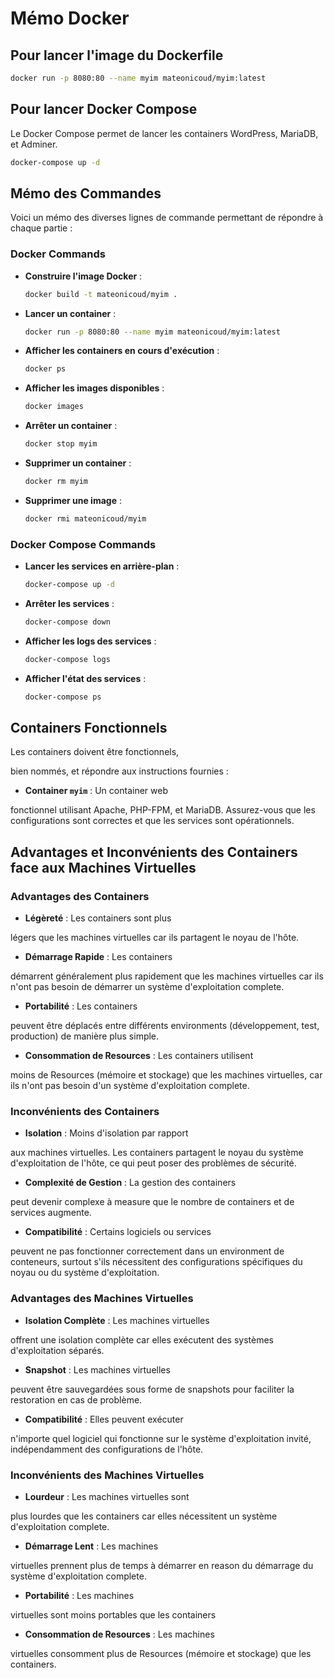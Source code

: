 # Mémo Docker

## Pour lancer l'image du Dockerfile

```bash
docker run -p 8080:80 --name myim mateonicoud/myim:latest
```

## Pour lancer Docker Compose

Le Docker Compose permet de lancer les 
containers WordPress, MariaDB, et Adminer.

```bash
docker-compose up -d
```

## Mémo des Commandes

Voici un mémo des diverses lignes de commande 
permettant de répondre à chaque partie :

### Docker Commands

- **Construire l'image Docker** :

  ```bash
  docker build -t mateonicoud/myim .
  ```

- **Lancer un container** :

  ```bash
  docker run -p 8080:80 --name myim mateonicoud/myim:latest
  ```

- **Afficher les containers en cours d'exécution** :

  ```bash
  docker ps
  ```

- **Afficher les images disponibles** :

  ```bash
  docker images
  ```

- **Arrêter un container** :

  ```bash
  docker stop myim
  ```

- **Supprimer un container** :

  ```bash
  docker rm myim
  ```

- **Supprimer une image** :

  ```bash
  docker rmi mateonicoud/myim
  ```

### Docker Compose Commands

- **Lancer les services en arrière-plan** :

  ```bash
  docker-compose up -d
  ```

- **Arrêter les services** :

  ```bash
  docker-compose down
  ```

- **Afficher les logs des services** :

  ```bash
  docker-compose logs
  ```

- **Afficher l'état des services** :

  ```bash
  docker-compose ps
  ```

## Containers Fonctionnels

Les containers doivent être fonctionnels, 

bien nommés, et répondre aux instructions fournies :

- **Container `myim`** : Un container web 

fonctionnel utilisant Apache, PHP-FPM, et MariaDB.
Assurez-vous que les configurations sont 
correctes et que les services sont opérationnels.

## Advantages et Inconvénients des Containers face aux Machines Virtuelles

### Advantages des Containers

- **Légèreté** : Les containers sont plus 

légers que les machines virtuelles 
car ils partagent le noyau de l'hôte.

- **Démarrage Rapide** : Les containers 

démarrent généralement plus rapidement que les machines 
virtuelles car ils n'ont pas besoin 
de démarrer un système d'exploitation complete.

- **Portabilité** : Les containers 

peuvent être déplacés entre différents 
environments (développement, test, production) 
de manière plus simple.

- **Consommation de Resources** : Les containers utilisent

moins de Resources (mémoire et stockage) 
que les machines virtuelles, car ils n'ont 
pas besoin d'un système d'exploitation complete.

### Inconvénients des Containers

- **Isolation** : Moins d'isolation par rapport 

aux machines virtuelles. Les containers 
partagent le noyau du système d'exploitation de 
l'hôte, ce qui peut poser des problèmes de sécurité.

- **Complexité de Gestion** : La gestion des containers 

peut devenir complexe à measure que 
le nombre de containers et de services augmente.

- **Compatibilité** : Certains logiciels ou services 

peuvent ne pas 
fonctionner correctement dans un 
environment de conteneurs, surtout s'ils 
nécessitent des configurations spécifiques 
du noyau ou du système d'exploitation.

### Advantages des Machines Virtuelles

- **Isolation Complète** : Les machines virtuelles 

offrent une isolation 
complète car elles exécutent des systèmes 
d'exploitation séparés.

- **Snapshot** : Les machines virtuelles 

peuvent être sauvegardées sous forme de
snapshots pour faciliter la restoration 
en cas de problème.

- **Compatibilité** : Elles peuvent exécuter

n'importe quel logiciel qui fonctionne sur le 
système d'exploitation invité,
indépendamment des configurations de l'hôte.

### Inconvénients des Machines Virtuelles

- **Lourdeur** : Les machines virtuelles sont 

plus lourdes que les containers 
car elles nécessitent un système 
d'exploitation complete.

- **Démarrage Lent** : Les machines

virtuelles prennent plus de temps à 
démarrer en reason du démarrage du 
système d'exploitation complete.

- **Portabilité** : Les machines 

virtuelles sont moins portables que les containers

- **Consommation de Resources** : Les machines 

virtuelles consomment 
plus de Resources (mémoire et stockage) 
que les containers.
